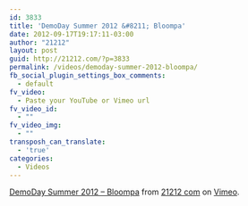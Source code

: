 ```yaml
---
id: 3833
title: 'DemoDay Summer 2012 &#8211; Bloompa'
date: 2012-09-17T19:17:11-03:00
author: "21212"
layout: post
guid: http://21212.com/?p=3833
permalink: /videos/demoday-summer-2012-bloompa/
fb_social_plugin_settings_box_comments:
  - default
fv_video:
  - Paste your YouTube or Vimeo url
fv_video_id:
  - ""
fv_video_img:
  - ""
transposh_can_translate:
  - 'true'
categories:
  - Videos
---
```

[DemoDay Summer 2012 &#8211; Bloompa](http://vimeo.com/38884426) from [21212 com](http://vimeo.com/by21212com) on [Vimeo](http://vimeo.com).